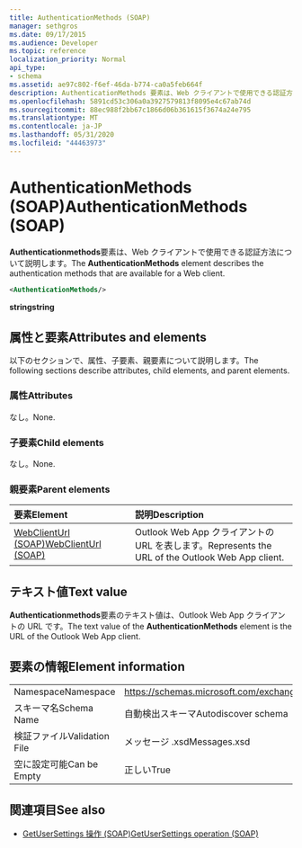 ```yaml
---
title: AuthenticationMethods (SOAP)
manager: sethgros
ms.date: 09/17/2015
ms.audience: Developer
ms.topic: reference
localization_priority: Normal
api_type:
- schema
ms.assetid: ae97c802-f6ef-46da-b774-ca0a5feb664f
description: AuthenticationMethods 要素は、Web クライアントで使用できる認証方法について説明します。
ms.openlocfilehash: 5891cd53c306a0a3927579813f8095e4c67ab74d
ms.sourcegitcommit: 88ec988f2bb67c1866d06b361615f3674a24e795
ms.translationtype: MT
ms.contentlocale: ja-JP
ms.lasthandoff: 05/31/2020
ms.locfileid: "44463973"
---
```

# <a name="authenticationmethods-soap"></a><span data-ttu-id="25bde-103">AuthenticationMethods (SOAP)</span><span class="sxs-lookup"><span data-stu-id="25bde-103">AuthenticationMethods (SOAP)</span></span>

<span data-ttu-id="25bde-104">**Authenticationmethods**要素は、Web クライアントで使用できる認証方法について説明します。</span><span class="sxs-lookup"><span data-stu-id="25bde-104">The **AuthenticationMethods** element describes the authentication methods that are available for a Web client.</span></span> 
  
```XML
<AuthenticationMethods/>
```

 <span data-ttu-id="25bde-105">**string**</span><span class="sxs-lookup"><span data-stu-id="25bde-105">**string**</span></span>
## <a name="attributes-and-elements"></a><span data-ttu-id="25bde-106">属性と要素</span><span class="sxs-lookup"><span data-stu-id="25bde-106">Attributes and elements</span></span>

<span data-ttu-id="25bde-107">以下のセクションで、属性、子要素、親要素について説明します。</span><span class="sxs-lookup"><span data-stu-id="25bde-107">The following sections describe attributes, child elements, and parent elements.</span></span>
  
### <a name="attributes"></a><span data-ttu-id="25bde-108">属性</span><span class="sxs-lookup"><span data-stu-id="25bde-108">Attributes</span></span>

<span data-ttu-id="25bde-109">なし。</span><span class="sxs-lookup"><span data-stu-id="25bde-109">None.</span></span>
  
### <a name="child-elements"></a><span data-ttu-id="25bde-110">子要素</span><span class="sxs-lookup"><span data-stu-id="25bde-110">Child elements</span></span>

<span data-ttu-id="25bde-111">なし。</span><span class="sxs-lookup"><span data-stu-id="25bde-111">None.</span></span>
  
### <a name="parent-elements"></a><span data-ttu-id="25bde-112">親要素</span><span class="sxs-lookup"><span data-stu-id="25bde-112">Parent elements</span></span>

|<span data-ttu-id="25bde-113">**要素**</span><span class="sxs-lookup"><span data-stu-id="25bde-113">**Element**</span></span>|<span data-ttu-id="25bde-114">**説明**</span><span class="sxs-lookup"><span data-stu-id="25bde-114">**Description**</span></span>|
|:-----|:-----|
|[<span data-ttu-id="25bde-115">WebClientUrl (SOAP)</span><span class="sxs-lookup"><span data-stu-id="25bde-115">WebClientUrl (SOAP)</span></span>](webclienturl-soap.md) <br/> |<span data-ttu-id="25bde-116">Outlook Web App クライアントの URL を表します。</span><span class="sxs-lookup"><span data-stu-id="25bde-116">Represents the URL of the Outlook Web App client.</span></span>  <br/> |
   
## <a name="text-value"></a><span data-ttu-id="25bde-117">テキスト値</span><span class="sxs-lookup"><span data-stu-id="25bde-117">Text value</span></span>

<span data-ttu-id="25bde-118">**Authenticationmethods**要素のテキスト値は、Outlook Web App クライアントの URL です。</span><span class="sxs-lookup"><span data-stu-id="25bde-118">The text value of the **AuthenticationMethods** element is the URL of the Outlook Web App client.</span></span> 
  
## <a name="element-information"></a><span data-ttu-id="25bde-119">要素の情報</span><span class="sxs-lookup"><span data-stu-id="25bde-119">Element information</span></span>

|||
|:-----|:-----|
|<span data-ttu-id="25bde-120">Namespace</span><span class="sxs-lookup"><span data-stu-id="25bde-120">Namespace</span></span>  <br/> |https://schemas.microsoft.com/exchange/2010/Autodiscover  <br/> |
|<span data-ttu-id="25bde-121">スキーマ名</span><span class="sxs-lookup"><span data-stu-id="25bde-121">Schema Name</span></span>  <br/> |<span data-ttu-id="25bde-122">自動検出スキーマ</span><span class="sxs-lookup"><span data-stu-id="25bde-122">Autodiscover schema</span></span>  <br/> |
|<span data-ttu-id="25bde-123">検証ファイル</span><span class="sxs-lookup"><span data-stu-id="25bde-123">Validation File</span></span>  <br/> |<span data-ttu-id="25bde-124">メッセージ .xsd</span><span class="sxs-lookup"><span data-stu-id="25bde-124">Messages.xsd</span></span>  <br/> |
|<span data-ttu-id="25bde-125">空に設定可能</span><span class="sxs-lookup"><span data-stu-id="25bde-125">Can be Empty</span></span>  <br/> |<span data-ttu-id="25bde-126">正しい</span><span class="sxs-lookup"><span data-stu-id="25bde-126">True</span></span>  <br/> |
   
## <a name="see-also"></a><span data-ttu-id="25bde-127">関連項目</span><span class="sxs-lookup"><span data-stu-id="25bde-127">See also</span></span>

- [<span data-ttu-id="25bde-128">GetUserSettings 操作 (SOAP)</span><span class="sxs-lookup"><span data-stu-id="25bde-128">GetUserSettings operation (SOAP)</span></span>](getusersettings-operation-soap.md)

